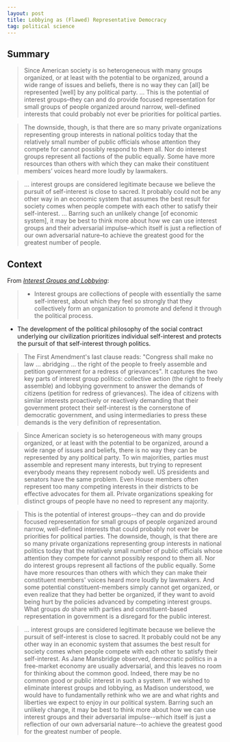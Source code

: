 ```yaml
---
layout: post
title: Lobbying as (Flawed) Representative Democracy
tag: political science
---
```


## Summary

> Since American society is so heterogeneous with many groups organized, or at least with the potential to be organized, around a wide range of issues and beliefs, there is no way they can [all] be represented [well] by any political party. ... This is the potential of interest groups–they can and do provide focused representation for small groups of people organized around narrow, well-defined interests that could probably not ever be priorities for political parties.

> The downside, though, is that there are so many private organizations representing group interests in national politics today that the relatively small number of public officials whose attention they compete for cannot possibly respond to them all. Nor do interest groups represent all factions of the public equally. Some have more resources than others with which they can make their constituent members’ voices heard more loudly by lawmakers.

> ... interest groups are considered legitimate because we believe the pursuit of self-interest is close to sacred. It probably could not be any other way in an economic system that assumes the best result for society comes when people compete with each other to satisfy their self-interest. ...  Barring such an unlikely change [of economic system], it may be best to think more about how we can use interest groups and their adversarial impulse–which itself is just a reflection of our own adversarial nature–to achieve the greatest good for the greatest number of people.

## Context

From _[Interest Groups and Lobbying](https://www.taylorfrancis.com/books/9780429493652)_:

> - Interest groups are collections of people with essentially the same self-interest, about which they feel so strongly that they collectively form an organization to promote and defend it through the political process.
- The development of the political philosophy of the social contract underlying our civilization prioritizes individual self-interest and protects the pursuit of that self-interest through politics.

> The First Amendment's last clause reads: "Congress shall make no law ... abridging ... the right of the people to freely assemble and petition government for a redress of grievances". It captures the two key parts of interest group politics: collective action (the right to freely assemble) and lobbying government to answer the demands of citizens (petition for redress of grievances). The idea of citizens with similar interests proactively or reactively demanding that their government protect their self-interest is the cornerstone of democratic government, and using intermediaries to press these demands is the very definition of representation.

> Since American society is so heterogeneous with many groups organized, or at least with the potential to be organized, around a wide range of issues and beliefs, there is no way they can be represented by any political party. To win majorities, parties must assemble and represent many interests, but trying to represent everybody means they represent nobody well. US presidents and senators have the same problem. Even House members often represent too many competing interests in their districts to be effective advocates for them all. Private organizations speaking for distinct groups of people have no need to represent any majority.

> This is the potential of interest groups--they can and do provide focused representation for small groups of people organized around narrow, well-defined interests that could probably not ever be priorities for political parties. The downside, though, is that there are so many private organizations representing group interests in national politics today that the relatively small number of public officials whose attention they compete for cannot possibly respond to them all. Nor do interest groups represent all factions of the public equally. Some have more resources than others with which they can make their constituent members' voices heard more loudly by lawmakers. And some potential constituent-members simply cannot get organized, or even realize that they had better be organized, if they want to avoid being hurt by the policies advanced by competing interest groups. What groups _do_ share with parties and constituent-based representation in government is a disregard for the public interest.

> ... interest groups are considered legitimate because we believe the pursuit of self-interest is close to sacred. It probably could not be any other way in an economic system that assumes the best result for society comes when people compete with each other to satisfy their self-interest. As Jane Mansbridge observed, democratic politics in a free-market economy are usually adversarial, and this leaves no room for thinking about the common good. Indeed, there may be no common good or public interest in such a system. If we wished to eliminate interest groups and lobbying, as Madison understood, we would have to fundamentally rethink who we are and what rights and liberties we expect to enjoy in our political system. Barring such an unlikely change, it may be best to think more about how we can use interest groups and their adversarial impulse--which itself is just a reflection of our own adversarial nature--to achieve the greatest good for the greatest number of people.